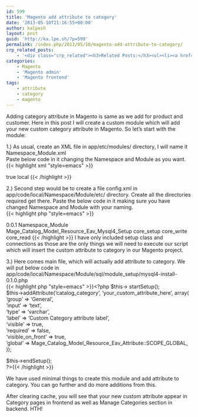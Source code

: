 ```yaml
---
id: 599
title: 'Magento add attribute to category'
date: '2013-05-10T21:16:55+00:00'
author: kalpesh
layout: post
guid: 'http://ka.lpe.sh/?p=599'
permalink: /index.php/2013/05/10/magento-add-attribute-to-category/
crp_related_posts:
    - '<div class="crp_related"><h3>Related Posts:</h3><ul><li><a href="http://ka.lpe.sh/2013/05/10/magento-add-attribute-to-order/"     class="crp_title">Magento add attribute to order</a></li><li><a href="http://ka.lpe.sh/2011/06/08/overriderewrite-magento-core-blocks-and-controllers/"     class="crp_title">Override/Rewrite Magento core blocks and controllers</a></li><li><a href="http://ka.lpe.sh/2013/05/10/magento-add-attribute-to-customer/"     class="crp_title">Magento add attribute to customer</a></li><li><a href="http://ka.lpe.sh/2012/01/29/magento-advanced-interview-questions/"     class="crp_title">Magento Advanced Interview Questions</a></li><li><a href="http://ka.lpe.sh/2012/07/24/magento-add-customer-facebook-twitter-google-pinterest-handles/"     class="crp_title">Magento: Add customer Facebook, Twitter, Google+, Pinterest handles</a></li></ul></div>'
categories:
    - Magento
    - 'Magento admin'
    - 'Magento frontend'
tags:
    - attribute
    - category
    - magento
---
```


Adding category attribute in Magento is same as we add for product and customer. Here in this post I will create a custom module which will add your new custom category attribute in Magento. So let’s start with the module:

1.) As usual, create an XML file in app/etc/modules/ directory, I will name it Namespace_Module.xml  
Paste below code in it changing the Namespace and Module as you want.  
{{< highlight xml "style=emacs" >}}<?xml version="1.0"??>
  
<config>  
 <modules>  
 <namespace_module>  
 <active>true</active>  
 <codepool>local</codepool>  
 </namespace_module>  
 </modules>  
</config>{{< /highlight >}}

2.) Second step would be to create a file config.xml in app/code/local/Namespace/Module/etc/ directory. Create all the directories required get there. Paste the below code in it making sure you have changed Namespace and Module with your naming.  
{{< highlight php "style=emacs" >}}<?xml version="1.0"??>
  
<config>  
 <modules>  
 <namespace_module>  
 <version>0.0.1</version>  
 </namespace_module>  
 </modules></config>

 <global>  
 <resources>  
 <module>  
 <setup>  
 <module>Namespace_Module</module>  
 <class>Mage_Catalog_Model_Resource_Eav_Mysql4_Setup</class>  
 </setup>  
 <connection>  
 <use>core_setup</use>  
 </connection>  
 </module>  
 <module_write>  
 <connection>  
 <use>core_write</use>  
 </connection>  
 </module_write>  
 <module_read>  
 <connection>  
 <use>core_read</use>  
 </connection>  
 </module_read>  
 </resources>  
 </global>  
{{< /highlight >}}  
I have only included setup class and connections as those are the only things we will need to execute our script which will insert the custom attribute to category in our Magento project.  
  
3.) Here comes main file, which will actually add attribute to category. We will put below code in app/code/local/Namespace/Module/sql/module_setup/mysql4-install-0.1.0.php  
{{< highlight php "style=emacs" >}}<?php $this->
startSetup();  
$this->addAttribute(‘catalog_category’, ‘your_custom_attribute_here’, array(  
 ‘group’ => ‘General’,  
 ‘input’ => ‘text’,  
 ‘type’ => ‘varchar’,  
 ‘label’ => ‘Custom Category attribute label’,  
 ‘visible’ => true,  
 ‘required’ => false,  
 ‘visible_on_front’ => true,  
 ‘global’ => Mage_Catalog_Model_Resource_Eav_Attribute::SCOPE_GLOBAL,  
));

$this->endSetup();  
?>{{< /highlight >}}

We have used minimal things to create this module and add attribute to category. You can go further and do more additions from this.

After clearing cache, you will see that your new custom attribute appear in Category pages in frontend as well as Manage Categories section in backend. HTH!